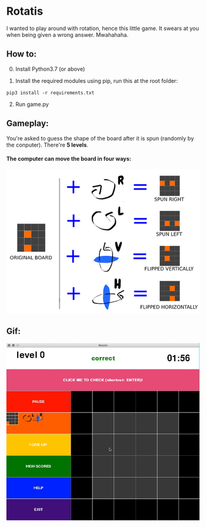 # Rotatis

I wanted to play around with rotation, hence this little game. It swears at you when being given a wrong answer. Mwahahaha.

## How to:

0. Install Python3.7 (or above)

1. Install the required modules using pip, run this at the root folder:

```
pip3 install -r requirements.txt
```

2. Run game.py


## Gameplay:
You're asked to guess the shape of the board after it is spun (randomly by the conputer). There're **5 levels**.

#### The computer can move the board in four ways:

<img src="images/tutorial.png" width = 700/>

## Gif:

<img src="images/preview.gif" width = 700/>

